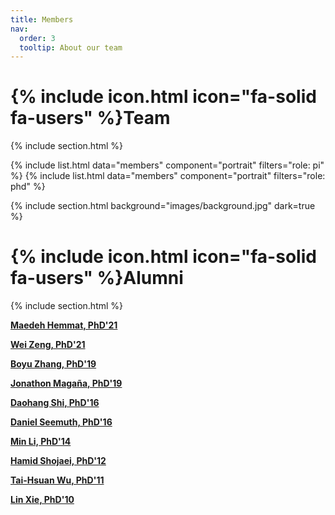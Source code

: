 ```yaml
---
title: Members
nav:
  order: 3
  tooltip: About our team
---
```


# {% include icon.html icon="fa-solid fa-users" %}Team

{% include section.html %}

{% include list.html data="members" component="portrait" filters="role: pi" %}
{% include list.html data="members" component="portrait" filters="role: phd" %}

{% include section.html background="images/background.jpg" dark=true %}

# {% include icon.html icon="fa-solid fa-users" %}Alumni

{% include section.html %}

**[Maedeh Hemmat, PhD'21](https://wiscad.github.io/wiscad/members/maedeh-hemmat.html)**

**[Wei Zeng, PhD'21](https://wiscad.github.io/wiscad/members/wei-zeng.html)**

**[Boyu Zhang, PhD'19](https://wiscad.github.io/wiscad/members/boyu-zhang.html)**

**[Jonathon Magaña, PhD'19](https://wiscad.github.io/wiscad/members/jonathon-magana.html)**

**[Daohang Shi, PhD'16](https://wiscad.github.io/wiscad/members/daohang-shi.html)**

**[Daniel Seemuth, PhD'16](https://wiscad.github.io/wiscad/members/daniel-seemuth.html)**

**[Min Li, PhD'14](https://wiscad.github.io/wiscad/members/min-li.html)**

**[Hamid Shojaei, PhD'12](https://wiscad.github.io/wiscad/members/hamid-shojaei.html)**

**[Tai-Hsuan Wu, PhD'11](https://wiscad.github.io/wiscad/members/taihsuan-wu.html)**

**[Lin Xie, PhD'10](https://wiscad.github.io/wiscad/members/lin-xie.html)**

